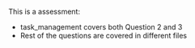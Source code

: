 This is a assessment:

- task_management covers both Question 2 and 3
- Rest of the questions are covered in different files
